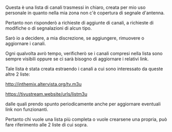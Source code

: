 Questa è una lista di canali trasmessi in chiaro, creata per mio uso personale in quanto nella mia zona non c'è copertura di segnale d'antenna.

Pertanto non risponderò a richieste di aggiunte di canali, a richieste di modifiche o di segnalazioni di alcun tipo. 

Sarò io a decidere, a mia discrezione, se aggiungere, rimuovere o aggiornare i canali.

Ogni qualvolta avrò tempo, verificherò se i canali compresi nella lista sono sempre visibili oppure se ci sarà bisogno di aggiornare i relativi link.

Tale lista è stata creata estraendo i canali a cui sono interessato da queste altre 2 liste: 

http://inthemix.altervista.org/tv.m3u

https://tivustream.website/urls/listm3u

dalle quali prendo spunto periodicamente anche per aggiornare eventuali link non funzionanti.

Pertanto chi vuole una lista più completa o vuole crearsene una propria, può fare riferimento alle 2 liste di cui sopra.
